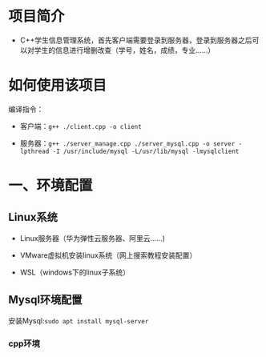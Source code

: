 # 项目简介
- C++学生信息管理系统，首先客户端需要登录到服务器，登录到服务器之后可以对学生的信息进行增删改查（学号，姓名，成绩，专业……）

# 如何使用该项目
编译指令：

- 客户端：```g++ ./client.cpp -o client```<br>

- 服务器：```g++ ./server_manage.cpp ./server_mysql.cpp -o server -lpthread -I /usr/include/mysql -L/usr/lib/mysql -lmysqlclient```

# 一、环境配置

## Linux系统

- Linux服务器（华为弹性云服务器、阿里云......)

- VMware虚拟机安装linux系统（网上搜索教程安装配置）

- WSL（windows下的linux子系统）

## Mysql环境配置
安装Mysql:`sudo apt install mysql-server`<br>



### cpp环境























